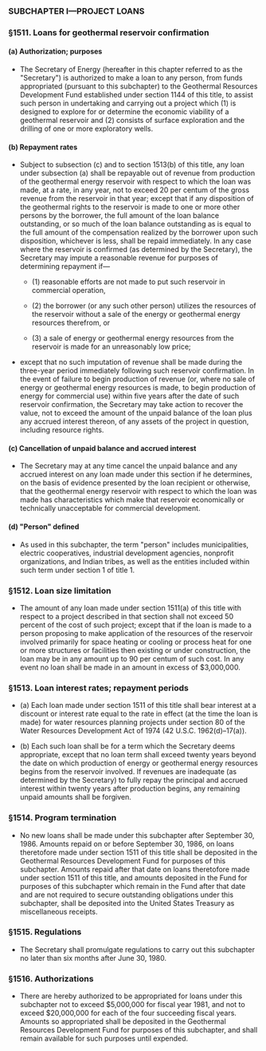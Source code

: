 ### SUBCHAPTER I—PROJECT LOANS

### §1511. Loans for geothermal reservoir confirmation
#### (a) Authorization; purposes
* The Secretary of Energy (hereafter in this chapter referred to as the "Secretary") is authorized to make a loan to any person, from funds appropriated (pursuant to this subchapter) to the Geothermal Resources Development Fund established under section 1144 of this title, to assist such person in undertaking and carrying out a project which (1) is designed to explore for or determine the economic viability of a geothermal reservoir and (2) consists of surface exploration and the drilling of one or more exploratory wells.

#### (b) Repayment rates
* Subject to subsection (c) and to section 1513(b) of this title, any loan under subsection (a) shall be repayable out of revenue from production of the geothermal energy reservoir with respect to which the loan was made, at a rate, in any year, not to exceed 20 per centum of the gross revenue from the reservoir in that year; except that if any disposition of the geothermal rights to the reservoir is made to one or more other persons by the borrower, the full amount of the loan balance outstanding, or so much of the loan balance outstanding as is equal to the full amount of the compensation realized by the borrower upon such disposition, whichever is less, shall be repaid immediately. In any case where the reservoir is confirmed (as determined by the Secretary), the Secretary may impute a reasonable revenue for purposes of determining repayment if—

  * (1) reasonable efforts are not made to put such reservoir in commercial operation,

  * (2) the borrower (or any such other person) utilizes the resources of the reservoir without a sale of the energy or geothermal energy resources therefrom, or

  * (3) a sale of energy or geothermal energy resources from the reservoir is made for an unreasonably low price;


* except that no such imputation of revenue shall be made during the three-year period immediately following such reservoir confirmation. In the event of failure to begin production of revenue (or, where no sale of energy or geothermal energy resources is made, to begin production of energy for commercial use) within five years after the date of such reservoir confirmation, the Secretary may take action to recover the value, not to exceed the amount of the unpaid balance of the loan plus any accrued interest thereon, of any assets of the project in question, including resource rights.

#### (c) Cancellation of unpaid balance and accrued interest
* The Secretary may at any time cancel the unpaid balance and any accrued interest on any loan made under this section if he determines, on the basis of evidence presented by the loan recipient or otherwise, that the geothermal energy reservoir with respect to which the loan was made has characteristics which make that reservoir economically or technically unacceptable for commercial development.

#### (d) "Person" defined
* As used in this subchapter, the term "person" includes municipalities, electric cooperatives, industrial development agencies, nonprofit organizations, and Indian tribes, as well as the entities included within such term under section 1 of title 1.

### §1512. Loan size limitation
* The amount of any loan made under section 1511(a) of this title with respect to a project described in that section shall not exceed 50 percent of the cost of such project; except that if the loan is made to a person proposing to make application of the resources of the reservoir involved primarily for space heating or cooling or process heat for one or more structures or facilities then existing or under construction, the loan may be in any amount up to 90 per centum of such cost. In any event no loan shall be made in an amount in excess of $3,000,000.

### §1513. Loan interest rates; repayment periods
* (a) Each loan made under section 1511 of this title shall bear interest at a discount or interest rate equal to the rate in effect (at the time the loan is made) for water resources planning projects under section 80 of the Water Resources Development Act of 1974 (42 U.S.C. 1962(d)–17(a)).

* (b) Each such loan shall be for a term which the Secretary deems appropriate, except that no loan term shall exceed twenty years beyond the date on which production of energy or geothermal energy resources begins from the reservoir involved. If revenues are inadequate (as determined by the Secretary) to fully repay the principal and accrued interest within twenty years after production begins, any remaining unpaid amounts shall be forgiven.

### §1514. Program termination
* No new loans shall be made under this subchapter after September 30, 1986. Amounts repaid on or before September 30, 1986, on loans theretofore made under section 1511 of this title shall be deposited in the Geothermal Resources Development Fund for purposes of this subchapter. Amounts repaid after that date on loans theretofore made under section 1511 of this title, and amounts deposited in the Fund for purposes of this subchapter which remain in the Fund after that date and are not required to secure outstanding obligations under this subchapter, shall be deposited into the United States Treasury as miscellaneous receipts.

### §1515. Regulations
* The Secretary shall promulgate regulations to carry out this subchapter no later than six months after June 30, 1980.

### §1516. Authorizations
* There are hereby authorized to be appropriated for loans under this subchapter not to exceed $5,000,000 for fiscal year 1981, and not to exceed $20,000,000 for each of the four succeeding fiscal years. Amounts so appropriated shall be deposited in the Geothermal Resources Development Fund for purposes of this subchapter, and shall remain available for such purposes until expended.